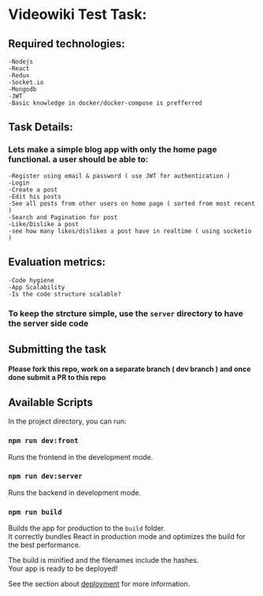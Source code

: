 # Videowiki Test Task:
## Required technologies:
    -Nodejs
    -React
    -Redux
    -Socket.io
    -Mongodb
    -JWT
    -Basic knowledge in docker/docker-compose is prefferred

## Task Details:
### Lets make a simple blog app with only the home page functional. a user should be able to:
    -Register using email & password ( use JWT for authentication )
    -Login
    -Create a post
    -Edit his posts
    -See all posts from other users on home page ( sorted from most recent )
    -Search and Pagination for post
    -Like/Dislike a post
    -see how many likes/dislikes a post have in realtime ( using socketio )

## Evaluation metrics:
    -Code hygiene
    -App Scalability
    -Is the code structure scalable?

### To keep the strcture simple, use the `server` directory to have the server side code

## Submitting the task

#### Please fork this repo, work on a separate branch ( dev branch ) and once done submit a PR to this repo

## Available Scripts

In the project directory, you can run:

### `npm run dev:front`

Runs the frontend in the development mode.<br />

### `npm run dev:server`

Runs the backend in development mode.<br />

### `npm run build`

Builds the app for production to the `build` folder.<br />
It correctly bundles React in production mode and optimizes the build for the best performance.

The build is minified and the filenames include the hashes.<br />
Your app is ready to be deployed!

See the section about [deployment](https://facebook.github.io/create-react-app/docs/deployment) for more information.
